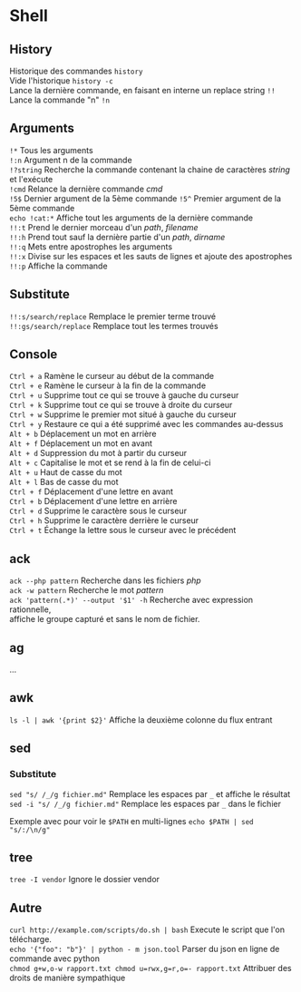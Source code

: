 # Shell

## History

Historique des commandes `history`  
Vide l'historique `history -c`  
Lance la dernière commande, en faisant en interne un replace string `!!`  
Lance la commande "n" `!n`

## Arguments
`!*` Tous les arguments  
`!:n` Argument n de la commande  
`!?string` Recherche la commande contenant la chaine de caractères _string_ et l'exécute  
`!cmd` Relance la dernière commande _cmd_  
`!5$` Dernier argument de la 5ème commande `!5^` Premier argument de la 5ème commande  
`echo !cat:*` Affiche tout les arguments de la dernière commande  
`!!:t` Prend le dernier morceau d'un _path_, _filename_  
`!!:h` Prend tout sauf la dernière partie d'un _path_, _dirname_  
`!!:q` Mets entre apostrophes les arguments  
`!!:x` Divise sur les espaces et les sauts de lignes et ajoute des apostrophes  
`!!:p` Affiche la commande

## Substitute
`!!:s/search/replace` Remplace le premier terme trouvé  
`!!:gs/search/replace` Remplace tout les termes trouvés

## Console
`Ctrl + a` Ramène le curseur au début de la commande  
`Ctrl + e` Ramène le curseur à la fin de la commande  
`Ctrl + u` Supprime tout ce qui se trouve à gauche du curseur  
`Ctrl + k` Supprime tout ce qui se trouve à droite du curseur  
`Ctrl + w` Supprime le premier mot situé à gauche du curseur  
`Ctrl + y` Restaure ce qui a été supprimé avec les commandes au-dessus  
`Alt + b` Déplacement un mot en arrière  
`Alt + f` Déplacement un mot en avant  
`Alt + d` Suppression du mot à partir du curseur  
`Alt + c` Capitalise le mot et se rend à la fin de celui-ci  
`Alt + u` Haut de casse du mot  
`Alt + l` Bas de casse du mot  
`Ctrl + f` Déplacement d'une lettre en avant  
`Ctrl + b` Déplacement d'une lettre en arrière  
`Ctrl + d` Supprime le caractère sous le curseur  
`Ctrl + h` Supprime le caractère derrière le curseur  
`Ctrl + t` Échange la lettre sous le curseur avec le précédent

## ack
`ack --php pattern` Recherche dans les fichiers _php_  
`ack -w pattern` Recherche le mot _pattern_  
`ack 'pattern(.*)' --output '$1' -h` Recherche avec expression rationnelle,  
affiche le groupe capturé et sans le nom de fichier.

## ag
…

## awk
`ls -l | awk '{print $2}'` Affiche la deuxième colonne du flux entrant

## sed
### Substitute
`sed "s/ /_/g fichier.md"` Remplace les espaces par `_` et affiche le résultat  
`sed -i "s/ /_/g fichier.md"` Remplace les espaces par `_` dans le fichier

Exemple avec pour voir le `$PATH` en multi-lignes
`echo $PATH | sed "s/:/\n/g"`

## tree
`tree -I vendor` Ignore le dossier vendor

## Autre
`curl http://example.com/scripts/do.sh | bash` Execute le script que l'on télécharge.  
`echo '{"foo": "b"}' | python - m json.tool` Parser du json en ligne de commande avec python  
`chmod g+w,o-w rapport.txt chmod u=rwx,g=r,o=- rapport.txt` Attribuer des droits de manière sympathique
